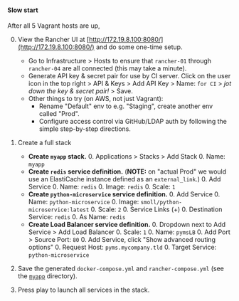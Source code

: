 #### Slow start

After all 5 Vagrant hosts are up,

0. View the Rancher UI at [http://172.19.8.100:8080/](http://172.19.8.100:8080/) and do some one-time setup.
    * Go to Infrastructure > Hosts to ensure that `rancher-01` through `rancher-04` are all connected (this may take a minute).
    * Generate API key & secret pair for use by CI server. Click on the user icon in the top right > API & Keys > Add API Key > Name: `for CI` > _jot down the key & secret pair!_ > Save.
    * Other things to try (on AWS, not just Vagrant):
        * Rename "Default" env to e.g. "Staging", create another env called "Prod".
        * Configure access control via GitHub/LDAP auth by following the simple step-by-step directions.

0. Create a full stack
    * **Create `myapp` stack.**
        0. Applications > Stacks > Add Stack
        0. Name: `myapp`
    * **Create `redis` service definition.** (**NOTE:** on "actual Prod" we would use an ElastiCache instance defined as an `external_link`.)
        0. Add Service
        0. Name: `redis`
        0. Image: `redis`
        0. Scale: `1`
    * **Create `python-microservice` service definition.**
        0. Add Service
        0. Name: `python-microservice`
        0. Image: `smoll/python-microservice:latest`
        0. Scale: `2`
        0. Service Links (+)
            0. Destination Service: `redis`
            0. As Name: `redis`
    * **Create Load Balancer service definition.**
        0. Dropdown next to Add Service > Add Load Balancer
        0. Scale: `1`
        0. Name: `pymsLB`
        0. Add Port > Source Port: `80`
        0. Add Service, click "Show advanced routing options"
            0. Request Host: `pyms.mycompany.tld`
            0. Target Service: `python-microservice`

0. Save the generated `docker-compose.yml` and `rancher-compose.yml` (see the [`myapp`](../stacks/myapp) directory).

0. Press play to launch all services in the stack.
